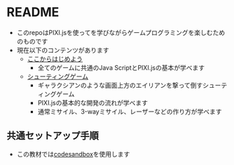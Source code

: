 # README

* このrepoはPIXI.jsを使ってを学びながらゲームプログラミングを楽しむためのものです
* 現在以下のコンテンツがあります
  * [ここからはじめよう](./common_js/)
    * 全てのゲームに共通のJava ScriptとPIXI.jsの基本が学べます
  * [シューティングゲーム](./shooting_js/)
    * ギャラクシアンのような画面上方のエイリアンを撃って倒すシューティングゲーム
    * PIXI.jsの基本的な開発の流れが学べます
    * 通常ミサイル、3-wayミサイル、レーザーなどの作り方が学べます

## 共通セットアップ手順

* この教材では[codesandbox](https://codesandbox.io/s/shooting-game-ys81d)を使用します
